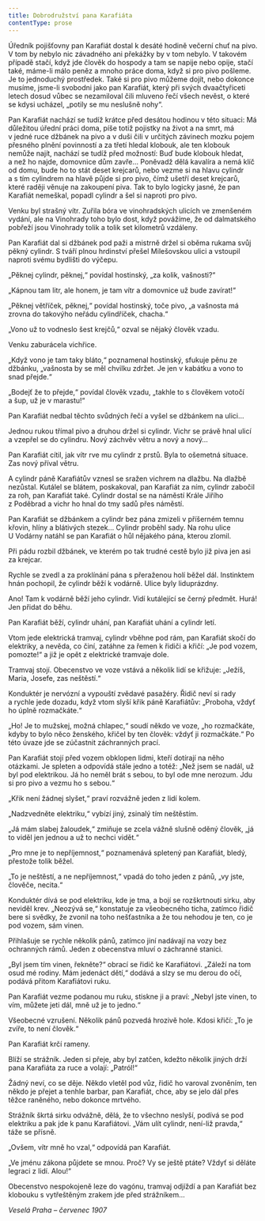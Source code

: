 ```yaml
---
title: Dobrodružství pana Karafiáta
contentType: prose
---
```


  

Úředník pojišťovny pan Karafiát dostal k desáté hodině večerní chuť na pivo. V tom by nebylo nic závadného ani překážky by v tom nebylo. V takovém případě stačí, když jde člověk do hospody a tam se napije nebo opije, stačí také, máme-li málo peněz a mnoho práce doma, když si pro pivo pošleme. Je to jednoduchý prostředek. Také si pro pivo můžeme dojít, nebo dokonce musíme, jsme-li svobodni jako pan Karafiát, který při svých dvaačtyřiceti letech dosud vůbec se nezamiloval čili mluveno řečí všech nevěst, o které se kdysi ucházel, „potily se mu neslušně nohy“.

Pan Karafiát nachází se tudíž krátce před desátou hodinou v této situaci: Má důležitou úřední práci doma, píše totiž pojistky na život a na smrt, má v jedné ruce džbánek na pivo a v duši čili v určitých závinech mozku pojem přesného plnění povinností a za třetí hledal klobouk, ale ten klobouk nemůže najít, nachází se tudíž před možností: Buď bude klobouk hledat, a než ho najde, domovnice dům zavře… Poněvadž dělá kavalíra a nemá klíč od domu, bude ho to stát deset krejcarů, nebo vezme si na hlavu cylindr a s tím cylindrem na hlavě půjde si pro pivo, čímž ušetří deset krejcarů, které raději věnuje na zakoupení piva. Tak to bylo logicky jasné, že pan Karafiát nemeškal, popadl cylindr a šel si naproti pro pivo.

Venku byl strašný vítr. Zuřila bóra ve vinohradských ulicích ve zmenšeném vydání, ale na Vinohrady toho bylo dost, když povážíme, že od dalmatského pobřeží jsou Vinohrady tolik a tolik set kilometrů vzdáleny.

Pan Karafiát dal si džbánek pod paži a mistrně držel si oběma rukama svůj pěkný cylindr. S tváří plnou hrdinství přešel Milešovskou ulici a vstoupil naproti svému bydlišti do výčepu.

„Pěknej cylindr, pěknej,“ povídal hostinský, „za kolik, vašnosti?“

„Kápnou tam litr, ale honem, je tam vítr a domovnice už bude zavírat!“

„Pěknej větříček, pěknej,“ povídal hostinský, toče pivo, „a vašnosta má zrovna do takovýho neřádu cylindříček, chacha.“

„Vono už to vodneslo šest krejčů,“ ozval se nějaký člověk vzadu.

Venku zaburácela vichřice.

„Když vono je tam taky bláto,“ poznamenal hostinský, sfukuje pěnu ze džbánku, „vašnosta by se měl chvilku zdržet. Je jen v kabátku a vono to snad přejde.“

„Bodejť že to přejde,“ povídal člověk vzadu, „takhle to s člověkem votočí a šup, už je v marastu!“

Pan Karafiát nedbal těchto svůdných řečí a vyšel se džbánkem na ulici…

Jednou rukou třímal pivo a druhou držel si cylindr. Vichr se právě hnal ulicí a vzepřel se do cylindru. Nový záchvěv větru a nový a nový…

Pan Karafiát cítil, jak vítr rve mu cylindr z prstů. Byla to ošemetná situace. Zas nový příval větru.

A cylindr páně Karafiátův vznesl se sražen vichrem na dlažbu. Na dlažbě nezůstal. Kutálel se blátem, poskakoval, pan Karafiát za ním, cylindr zabočil za roh, pan Karafiát také. Cylindr dostal se na náměstí Krále Jiřího z Poděbrad a vichr ho hnal do tmy sadů přes náměstí.

Pan Karafiát se džbánkem a cylindr bez pána zmizeli v příšerném temnu křovin, hlíny a blátivých stezek… Cylindr proběhl sady. Na rohu ulice U Vodárny natáhl se pan Karafiát o hůl nějakého pána, kterou zlomil.

Při pádu rozbil džbánek, ve kterém po tak trudné cestě bylo již piva jen asi za krejcar.

Rychle se zvedl a za proklínání pána s přeraženou holí běžel dál. Instinktem hnán pochopil, že cylindr běží k vodárně. Ulice byly liduprázdny.

Ano! Tam k vodárně běží jeho cylindr. Vidí kutálející se černý předmět. Hurá! Jen přidat do běhu.

Pan Karafiát běží, cylindr uhání, pan Karafiát uhání a cylindr letí.

Vtom jede elektrická tramvaj, cylindr vběhne pod rám, pan Karafiát skočí do elektriky, a nevěda, co činí, zatáhne za řemen k řidiči a křičí: „Je pod vozem, pomozte!“ a již je opět z elektrické tramvaje dole.

Tramvaj stojí. Obecenstvo ve voze vstává a několik lidí se křižuje: „Ježíš, Maria, Josefe, zas neštěstí.“

Konduktér je nervózní a vypouští zvědavé pasažéry. Řidič neví si rady a rychle jede dozadu, když vtom slyší křik páně Karafiátův: „Proboha, vždyť ho úplně rozmačkáte.“

„Ho! Je to mužskej, možná chlapec,“ soudí někdo ve voze, „ho rozmačkáte, kdyby to bylo něco ženského, křičel by ten člověk: vždyť ji rozmačkáte.“ Po této úvaze jde se zúčastnit záchranných prací.

Pan Karafiát stojí před vozem obklopen lidmi, kteří dotírají na něho otázkami. Je spleten a odpovídá stále jedno a totéž: „Než jsem se nadál, už byl pod elektrikou. Já ho neměl brát s sebou, to byl ode mne nerozum. Jdu si pro pivo a vezmu ho s sebou.“

„Křik není žádnej slyšet,“ praví rozvážně jeden z lidí kolem.

„Nadzvedněte elektriku,“ vybízí jiný, zsinalý tím neštěstím.

„Já mám slabej žaloudek,“ zmiňuje se zcela vážně slušně oděný člověk, „já to viděl jen jednou a už to nechci vidět.“

„Pro mne je to nepříjemnost,“ poznamenává spletený pan Kara­fiát, bledý, přestože tolik běžel.

„To je neštěstí, a ne nepříjemnost,“ vpadá do toho jeden z pánů, „vy jste, člověče, necita.“

Konduktér dívá se pod elektriku, kde je tma, a bojí se rozškrtnouti sirku, aby neviděl krev. „Neozývá se,“ konstatuje za všeobecného ticha, zatímco řidič bere si svědky, že zvonil na toho nešťastníka a že tou nehodou je ten, co je pod vozem, sám vinen.

Přihlašuje se rychle několik pánů, zatímco jiní nadávají na vozy bez ochranných rámů. Jeden z obecenstva mluví o záchranné stanici.

„Byl jsem tím vinen, řekněte?“ obrací se řidič ke Karafiátovi. „Záleží na tom osud mé rodiny. Mám jedenáct dětí,“ dodává a slzy se mu derou do očí, podává přitom Karafiátovi ruku.

Pan Karafiát vezme podanou mu ruku, stiskne ji a praví: „Nebyl jste vinen, to vím, můžete jeti dál, mně už je to jedno.“

Všeobecné vzrušení. Několik pánů pozvedá hrozivě hole. Kdosi křičí: „To je zvíře, to není člověk.“

Pan Karafiát krčí rameny.

Blíží se strážník. Jeden si přeje, aby byl zatčen, kdežto několik jiných drží pana Karafiáta za ruce a volají: „Patról!“

Žádný neví, co se děje. Někdo vletěl pod vůz, řidič ho varoval zvoněním, ten někdo je přejet a tenhle barbar, pan Karafiát, chce, aby se jelo dál přes těžce raněného, nebo dokonce mrtvého.

Strážník škrtá sirku odvážně, dělá, že to všechno neslyší, podívá se pod elektriku a pak jde k panu Karafiátovi. „Vám ulít cylindr, není-liž pravda,“ táže se přísně.

„Ovšem, vítr mně ho vzal,“ odpovídá pan Karafiát.

„Ve jménu zákona půjdete se mnou. Proč? Vy se ještě ptáte? Vždyť si děláte legraci z lidí. Alou!“

Obecenstvo nespokojeně leze do vagónu, tramvaj odjíždí a pan Karafiát bez klobouku s vytřeštěným zrakem jde před strážníkem…

_Veselá Praha – červenec 1907_
